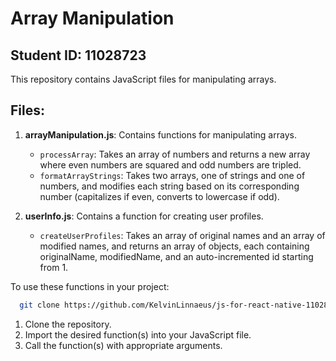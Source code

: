 # Array Manipulation

## Student ID: 11028723

This repository contains JavaScript files for manipulating arrays.

## Files:

1. **arrayManipulation.js**: Contains functions for manipulating arrays.
   - `processArray`: Takes an array of numbers and returns a new array where even numbers are squared and odd numbers are tripled.
   - `formatArrayStrings`: Takes two arrays, one of strings and one of numbers, and modifies each string based on its corresponding number (capitalizes if even, converts to lowercase if odd).

2. **userInfo.js**: Contains a function for creating user profiles.
   - `createUserProfiles`: Takes an array of original names and an array of modified names, and returns an array of objects, each containing originalName, modifiedName, and an auto-incremented id starting from 1.



To use these functions in your project:
 ```bash
   git clone https://github.com/KelvinLinnaeus/js-for-react-native-11028723
   ```

1. Clone the repository.
2. Import the desired function(s) into your JavaScript file.
3. Call the function(s) with appropriate arguments.


